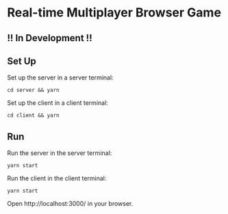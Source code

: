 # Real-time Multiplayer Browser Game

## !! In Development !!

## Set Up

Set up the server in a server terminal:

```cd server && yarn```

Set up the client in a client terminal:

```cd client && yarn```


## Run

Run the server in the server terminal:

```yarn start```

Run the client in the client terminal:

```yarn start```

Open http://localhost:3000/ in your browser.

